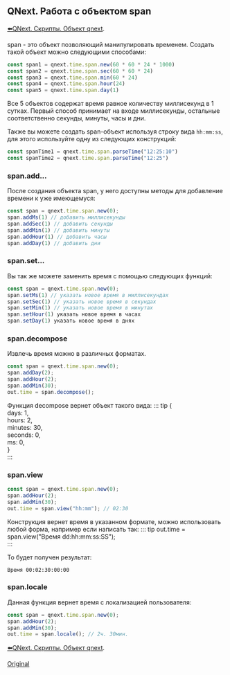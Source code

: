 ## QNext. Работа с объектом span

[⬅️QNext. Скрипты. Объект qnext](/docs-test/ph/script/object-qnext).

span - это объект позволяющий манипулировать временем. Создать такой объект можно следующими способами:
```js 
const span1 = qnext.time.span.new(60 * 60 * 24 * 1000)
const span2 = qnext.time.span.sec(60 * 60 * 24)
const span3 = qnext.time.span.min(60 * 24)
const span4 = qnext.time.span.hour(24)
const span5 = qnext.time.span.day(1)

```

Все 5 объектов содержат время равное количеству миллисекунд в 1 сутках. Первый способ принимает на входе миллисекунды, остальные соответственно секунды, минуты, часы и дни.

Также вы можете создать span-объект используя строку вида `hh:mm:ss`, для этого используйте одну из следующих конструкций:
```js 
const spanTime1 = qnext.time.span.parseTime("12:25:10")
const spanTime2 = qnext.time.span.parseTime("12:25")

```


### span.add...

После создания объекта span, у него доступны методы для добавление времени к уже имеющемуся:
```js 
const span = qnext.time.span.new(0);
span.addMs(1) // добавить миллисекунды
span.addSec(1) // добавить секунды
span.addMin(1) // добавить минуты
span.addHour(1) // добавить часы
span.addDay(1) // добавить дни

```
### span.set...

Вы так же можете заменить время с помощью следующих функций:
```js 
const span = qnext.time.span.new(0);
span.setMs(1) // указать новое время в миллисекундах
span.setSec(1) // указать новое время в секундах
span.setMin(1) // указать новое время в минутах
span.setHour(1) указать новое время в часах
span.setDay(1) указать новое время в днях

```
### span.decompose

Извлечь время можно в различных форматах.
```js 
const span = qnext.time.span.new(0);
span.addDay(2);
span.addHour(2);
span.addMin(30);
out.time = span.decompose();

```

Функция decompose вернет объект такого вида:
::: tip
{<br>  days: 1,<br>  hours: 2,<br>  minutes: 30,<br>  seconds: 0,<br>  ms: 0,<br>}<br>
:::
### span.view
```js 
const span = qnext.time.span.new(0);
span.addHour(2);
span.addMin(30);
out.time = span.view("hh:mm"); // 02:30

```

Конструкция вернет время в указанном формате, можно использовать любой форма, например если написать так: 
::: tip
out.time = span.view("Время dd:hh:mm:ss:SS");<br>
:::

То будет получен результат:

`Время 00:02:30:00:00`
### span.locale

Данная функция вернет время с локализацией пользователя:
```js 
const span = qnext.time.span.new(0);
span.addHour(2);
span.addMin(30);
out.time = span.locale(); // 2ч. 30мин.

```





[⬅️QNext. Скрипты. Объект qnext](/docs-test/ph/script/object-qnext).
  
[Original](https://telegra.ph/QNext-Scripts-Span-01-30)